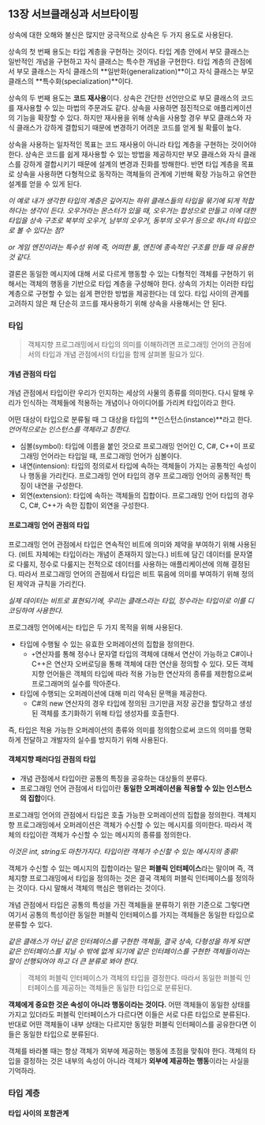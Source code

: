 ## 13장 서브클래싱과 서브타이핑

상속에 대한 오해와 불신은 많지만 궁극적으로 상속은 두 가지 용도로 사용된다.

상속의 첫 번째 용도는 타입 계층을 구현하는 것이다. 타입 계층 안에서 부모 클래스는 일반적인 개념을 구현하고 자식 클래스는 특수한 개념을 구현한다. 타입 계층의 관점에서 부모 클래스는 자식 클래스의 **일반화(generalization)**이고 자식 클래스는 부모 클래스의 **특수화(specialization)**이다.

상속의 두 번째 용도는 **코드 재사용**이다. 상속은 간단한 선언만으로 부모 클래스의 코드를 재사용할 수 있는 마법의 주문과도 같다. 상속을 사용하면 점진적으로 애플리케이션의 기능을 확장할 수 있다. 하지만 재사용을 위해 상속을 사용할 경우 부모 클래스와 자식 클래스가 강하게 결합되기 때문에 변경하기 어려운 코드를 얻게 될 확률이 높다.

상속을 사용하는 일차적인 목표는 코드 재사용이 아니라 타입 계층을 구현하는 것이어야 한다. 상속은 코드를 쉽게 재사용할 수 있는 방법을 제공하지만 부모 클래스와 자식 클래스를 강하게 결합시키기 때문에 설계의 변경과 진화를 방해한다. 반면 타입 계층을 목표로 상속을 사용하면 다형적으로 동작하는 객체들의 관계에 기반해 확장 가능하고 유연한 설계를 얻을 수 있게 된다.

*이 예로 내가 생각한 타입의 계층은 깊어지는 하위 클래스들의 타입을 묶기에 되게 적합하다는 생각이 든다. 오우거라는 몬스터가 있을 때, 오우거는 합성으로 만들고 이에 대한 타입을 상속 구조로 북부의 오우거, 남부의 오우거, 동부의 오우거 등으로 하나의 타입으로 볼 수 있다는 점?*

*or 게임 엔진이라는 특수성 위에 즉, 어떠한 툴, 엔진에 종속적인 구조를 만들 때 유용한 것 같다.*

결론은 동일한 메시지에 대해 서로 다르게 행동할 수 있는 다형적인 객체를 구현하기 위해서는 객체의 행동을 기반으로 타입 계층을 구성해야 한다. 상속의 가치는 이러한 타입 계층으로 구현할 수 있는 쉽게 편안한 방법을 제공한다는 데 있다. 타입 사이의 관계를 고려하지 않은 채 단순히 코드를 재사용하기 위해 상속을 사용해서는 안 된다.

### 타입

> 객체지향 프로그래밍에서 타입의 의미를 이해하려면 프로그래밍 언어의 관점에서의 타입과 개념 관점에서의 타입을 함께 살펴볼 필요가 있다.

#### 개념 관점의 타입

개념 관점에서 타입이란 우리가 인지하는 세상의 사물의 종류를 의미한다. 다시 말해 우리가 인식하는 객체들에 적용하는 개념이나 아이디어를 가리켜 타입이라고 한다.

어떤 대상이 타입으로 분류될 때 그 대상을 타입의 **인스턴스(instance)**라고 한다. *언어적으로는 인스턴스를 객체라고 칭한다.*

- 심볼(symbol): 타입에 이름을 붙인 것으로 프로그래밍 언어인 C, C#, C++이 프로그래밍 언어라는 타입일 때, 프로그래밍 언어가 심볼이다.
- 내연(intension): 타입의 정의로서 타입에 속하는 객체들이 가지는 공통적인 속성이나 행동을 가리킨다. 프로그래밍 언어 타입의 경우 프로그래밍 언어의 공통적인 특징이 내연을 구성한다.
- 외연(extension): 타입에 속하는 객체들의 집합이다. 프로그래밍 언어 타입의 경우 C, C#, C++가 속한 집합이 외연을 구성한다.

#### 프로그래밍 언어 관점의 타입

프로그래밍 언어 관점에서 타입은 연속적인 비트에 의미와 제약을 부여하기 위해 사용된다. (비트 자체에는 타입이라는 개념이 존재하지 않는다.) 비트에 담긴 데이터를 문자열로 다룰지, 정수로 다룰지는 전적으로 데이터를 사용하는 애플리케이션에 의해 결정된다. 따라서 프로그래밍 언어의 관점에서 타입은 비트 묶음에 의미를 부여하기 위해 정의된 제약과 규칙을 가리킨다.

*실제 데이터는 비트로 표현되기에, 우리는 클래스라는 타입, 정수라는 타입이로 이를 디코딩하여 사용한다.*

프로그래밍 언어에서는 타입은 두 가지 목적을 위해 사용된다.

- 타입에 수행될 수 있는 유효한 오퍼레이션의 집합을 정의한다.
  - `+`연산자를 통해 정수나 문자열 타입의 객체에 대해서 연산이 가능하고 C#이나 C++은 연산자 오버로딩을 통해 객체에 대한 연산을 정의할 수 있다. 모든 객체지향 언어들은 객체의 타입에 따라 적용 가능한 연산자의 종류를 제한함으로써 프로그래머의 실수를 막아준다.
- 타입에 수행되는 오퍼레이션에 대해 미리 약속된 문맥을 제공한다.
  - C#의 new 연산자의 경우 타입에 정의된 크기만큼 저장 공간을 할당하고 생성된 객체를 초기화하기 위해 타입 생성자를 호출한다.

즉, 타입은 적용 가능한 오퍼레이션의 종류와 의미를 정의함으로써 코드의 의미를 명확하게 전달하고 개발자의 실수를 방지하기 위해 사용된다.

#### 객체지향 패러다임 관점의 타입

- 개념 관점에서 타입이란 공통의 특징을 공유하는 대상들의 분류다.
- 프로그래밍 언어 관점에서 타입이란 **동일한 오퍼레이션을 적용할 수 있는 인스턴스의 집합**이다.

프로그래밍 언어의 관점에서 타입은 호출 가능한 오퍼레이션의 집합을 정의한다. 객체지향 프로그래밍에서 오퍼레이션은 객체가 수신할 수 있는 메시지를 의미한다. 따라서 객체의 타입이란 객체가 수신할 수 있는 메시지의 종류를 정의한다.

*이것은 int, string도 마찬가지다. 타입이란 객체가 수신할 수 있는 메시지의 종류!*

객체가 수신할 수 있는 메시지의 집합이라는 말은 **퍼블릭 인터페이스**라는 말이며 즉, 객체지향 프로그래밍에서 타입을 정의하는 것은 결국 객체의 퍼블릭 인터페이스를 정의하는 것이다. 다시 말해서 객체의 핵심은 행위라는 것이다.

개념 관점에서 타입은 공통의 특성을 가진 객체들을 분류하기 위한 기준으로 그렇다면 여기서 공통의 특성이란 동일한 퍼블릭 인터페이스를 가지는 객체들은 동일한 타입으로 분류할 수 있다.

*같은 클래스가 아닌 같은 인터페이스를 구현한 객체들, 결국 상속, 다형성을 하게 되면 같은 인터페이스를 지닐 수 밖에 없게 되기에 같은 인터페이스를 구현한 객체들이라는 말이 선행되어야 하고 더 큰 분류로 봐야 한다.*

> 객체의 퍼블릭 인터페이스가 객체의 타입을 결정한다. 따라서 동일한 퍼블릭 인터페이스를 제공하는 객체들은 동일한 타입으로 분류된다.

**객체에게 중요한 것은 속성이 아니라 행동이라는 것이다.** 어떤 객체들이 동일한 상태를 가지고 있더라도 퍼블릭 인터페이스가 다르다면 이들은 서로 다른 타입으로 분류된다. 반대로 어떤 객체들이 내부 상태는 다르지만 동일한 퍼블릭 인터페이스를 공유한다면 이들은 동일한 타입으로 분류된다.

객체를 바라볼 때는 항상 객체가 외부에 제공하는 행동에 초점을 맞춰야 한다. 객체의 타입을 결정하는 것은 내부의 속성이 아니라 객체가 **외부에 제공하는 행동**이라는 사실을 기억하라.

### 타입 계층

#### 타입 사이의 포함관계

